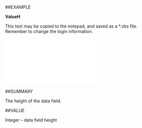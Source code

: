 
##EXAMPLE

**ValueH**

This text may be copied to the notepad, and saved as a *.vbs file. Remember to change the login information.

![](..\..\Examples\vbs\SOUdefField.ValueH.vbs.txt)


##SUMMARY

The height of the data field.


##VALUE

Integer – data field height

